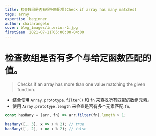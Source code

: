```yaml
---
title: 检查数组是否有很多匹配项(Check if array has many matches)
tags: array
expertise: beginner
author: chalarangelo
cover: blog_images/interior-2.jpg
firstSeen: 2021-07-11T05:00:00-04:00
---
```


# 检查数组是否有多个与给定函数匹配的值。
> Checks if an array has more than one value matching the given function.

- 结合使用 `Array.prototype.filter()` 和 `fn` 来查找所有匹配的数组元素。
- 使用 `Array.prototype.length` 来检查是否有多个元素匹配 `fn`。

```js
const hasMany = (arr, fn) => arr.filter(fn).length > 1;
```

```js
hasMany([1, 3], x => x % 2); // true
hasMany([1, 2], x => x % 2); // false
```
